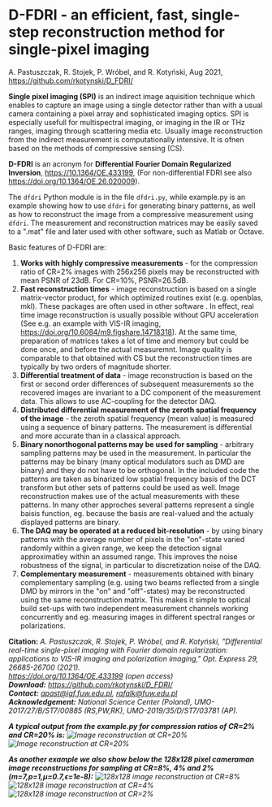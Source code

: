 # D-FDRI - an efficient, fast, single-step reconstruction method for single-pixel imaging
A. Pastuszczak, R. Stojek, P. Wróbel, and R. Kotyński, Aug 2021, https://github.com/rkotynski/D_FDRI/


**Single pixel imaging (SPI)** is an indirect image aquisition technique which enables to capture an image using a single detector rather than with a usual camera containing a pixel array and sophisticated imaging optics. SPI is especially usefull for multispectral imaging, or imaging in the IR or THz ranges, imaging through scattering media etc. Usually image reconstruction from the indirect measurement is computationally intensive. It is ofnen based on the methods of compressive sensing (CS).

**D-FDRI** is an acronym for **Differential Fourier Domain Regularized Inversion**,  https://10.1364/OE.433199, (For non-differential FDRI see also https://doi.org/10.1364/OE.26.020009).

The  <code>dfdri</code> Python module is in the file <code>dfdri.py</code>, while example.py is an example showing how to use  <code>dfdri</code> for generating binary patterns, as well as how to reconstruct the image from a compressive measurement using <code>dfdri</code>. The measurement and reconstruction matrices may be easily saved to a ".mat" file and later used with other software, such as Matlab or Octave.

Basic features of D-FDRI are:
1. **Works with highly compressive measurements** - for the compression ratio of CR=2% images with 256x256 pixels may be reconstructed with mean PSNR of 23dB. For CR=10%, PSNR=26.5dB.
1. **Fast reconstruction times**  - image reconstruction is based on a single matrix-vector product, for which optimized routines exist (e.g. openblas, mkl). These packages are often used in other software . In effect, real time image reconstruction is usually possible without GPU acceleration (See e.g. an example with VIS-IR imaging, https://doi.org/10.6084/m9.figshare.14718318). At the same time, preparation of matrices  takes a lot of time and memory but could be done once, and before the actual measuremnt. Image quality is comparable to that obtained with CS but the reconstruction times are typically by two orders of magnitude shorter.
3. **Differential treatment of data** - image reconstruction is based on the first or second order differences of subsequent measurements so the recovered images are invariant to a DC component of the measurement data. This allows to use AC-coupling for the detector DAQ. 
4. **Distributed differential measurement of the zeroth spatial frequency of the image** - the zeroth spatial frequency (mean value) is measured using a sequence of binary patterns. The measurement is differential and more accurate than in a classical approach.
5. **Binary nonorthogonal patterns may be used for sampling** - arbitrary sampling patterns may be used in the measurement. In particular the patterns may be binary (many optical modulators such as DMD are binary) and they do not have to be orthogonal. In the included code the patterns are taken as binarized low spatial frequency basis of the DCT transform but other sets of patterns could be used as well. Image reconstruction makes use of the actual measurements with these patterns. In many other approches several patterns represent a single baisis function, eg. because the basis are real-valued and the actualy displayed patterns are binary.
6. **The DAQ may be operated at a reduced bit-resolution** - by using binary patterns with the average number of pixels in the "on"-state varied randomly within a given range, we keep the detection signal approximatley within an assumed range. This improves the noise robustness of the signal, in particular to discretization noise of the DAQ.
7. **Complementary measurement** - measurements obtained with binary complementary sampling (e.g. using two beams reflected from a single DMD by mirrors in the "on" and "off"-states) may be reconstructed using the same reconstruction matrix. This makes it simple to optical build set-ups with two independent measurement channels working concurrently and eg. measuring images in different spectral ranges or polarizations. 

**Citation:** <em>A. Pastuszczak, R. Stojek, P. Wróbel, and R. Kotyński, "Differential real-time single-pixel imaging with Fourier domain regularization: applications to VIS-IR imaging and polarization imaging," Opt. Express 29, 26685-26700 (2021).  
 https://doi.org/10.1364/OE.433199 (open access)  
**Download:** https://github.com/rkotynski/D_FDRI/  
**Contact:** apast@igf.fuw.edu.pl, rafalk@fuw.edu.pl  
**Acknowledgement:** National Science Center (Poland), UMO-2017/27/B/ST7/00885 (RS,PW,RK), UMO-2019/35/D/ST7/03781 (AP).  
 
 
**A typical output from the example.py for compression ratios of CR=2% and CR=20%  is:**
![Image reconstruction at CR=20%](reconstr_2.0proc.jpg?raw=true "D-FDRI image reconstruction at CR=2%")
![Image reconstruction at CR=20%](reconstr_20.0proc.jpg?raw=true "D-FDRI image reconstruction at CR=20%")
 
**As another example we also show below the 128x128 pixel cameraman image reconstructions for sampling at CR=8%, 4% and 2% (m=7,p=1,μ=0.7,ϵ=1e-8):**
![128x128 image reconstruction at CR=8%]( reconstr_cameraman128x128_8proc.jpg?raw=true "D-FDRI 128x128 image reconstruction at CR=8%")
![128x128 image reconstruction at CR=4%]( reconstr_cameraman128x128_4proc.jpg?raw=true "D-FDRI 128x128 image reconstruction at CR=4%")
![128x128 image reconstruction at CR=2%]( reconstr_cameraman128x128_2proc.jpg?raw=true "D-FDRI 128x128 image reconstruction at CR=2%")
